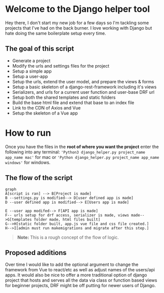 # Welcome to the Django helper tool

Hey there, I don't start my new job for a few days so I'm tackling some projects that I've had on the back burner. I love working with Django but hate doing the same boilerplate setup every time. 

## The goal of this script

 - Generate a project
 - Modify the urls and settings files for the project
 - Setup a simple app
 - Setup a user-app
 - Setup the urls, extend the user model, and prepare the views & forms
 - Setup a basic skeleton of a django-rest-framework including it's views
 - Serializers, and urls for a current user function and user-base DRF url 
 - Setup both the shared templates and static folders
 - Build the base html file and extend that base to an index file
 - Link to the CDN of Axios and Vue 
 - Setup the skeleton of a Vue app

# How to run

Once you have the files in the **root of where you want the project** enter the following into any terminal: 
 `'Python3 django_helper.py project_name app_name mac'` for mac 
 or 
 `'Python django_helper.py project_name app_name windows'` for windows. 

## The flow of the script

```mermaid
graph 
A[script is ran] --> B[Project is made]
B --settings.py is modified--> D[user defined app is made]
D --user defined app is modified--> E[Users app is made]

E --user app modifed--> F[API app is made]
F-- urls setup for drf access, serializer is made, views made-->G[templates folder made, html files built]
G-->H[static folder built, app.js vue file and css file created.]
H-->I[admin must run makemigrations and migrate after this step.]
```

> **Note:** This is a rough concept of the flow of logic. 


## Proposed additions 

Over time I would like to add the optional argument to change the framework from Vue to react/etc as well as adjust names of the users/api apps. It would also be nice to offer a more traditional option of django project that hosts and serves all the data via class or function based views for beginner projects, DRF might be off putting for newer users of Django. 

